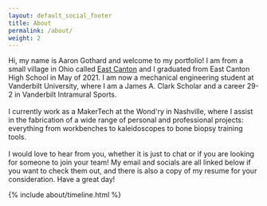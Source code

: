 ```yaml
---
layout: default_social_footer
title: About
permalink: /about/
weight: 2
---
```

 <p>
 Hi, my name is Aaron Gothard and welcome to my portfolio! I am from a small village in Ohio called <a href="https://en.wikipedia.org/wiki/East_Canton,_Ohio">East Canton</a> and I graduated from East Canton High School in May of 2021. I am now a mechanical engineering student at Vanderbilt University, where I am a James A. Clark Scholar and a career 29-2 in Vanderbilt Intramural Sports.
<br><br>
 I currently work as a MakerTech at the Wond'ry in Nashville, where I assist in the fabrication of a wide range of personal and professional projects: everything from workbenches to kaleidoscopes to bone biopsy training tools.
<br><br>
I would love to hear from you, whether it is just to chat or if you are looking for someone to join your team! My email and socials are all linked below if you want to check them out, and there is also a copy of my resume for your consideration. Have a great day!
</p>

{% include about/timeline.html %}


<!-- <div class="row">
{% include about/timeline.html %}
</div> -->


